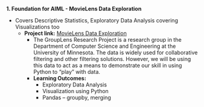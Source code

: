 **1. Foundation for AIML - MovieLens Data Exploration**
   - Covers Descriptive Statistics, Exploratory Data Analysis covering Visualizations too
      - **Project link:** [MovieLens Data Exploration](https://github.com/professionalhima/UTAustin_PGP_Projects/blob/main/MovieLens%20Data%20Exploration/MovieLensProject1_Solutions_HimajaM.ipynb)
         - The GroupLens Research Project is a research group in the Department of Computer Science and Engineering at the University of Minnesota. The data is widely used for collaborative filtering and other filtering solutions. However, we will be using this data to act as a means to demonstrate our skill in using Python to “play” with data.
         - **Learning Outcomes:**
         	- Exploratory Data Analysis
         	- Visualization using Python
         	- Pandas – groupby, merging
